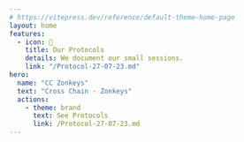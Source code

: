 ```yaml
---
# https://vitepress.dev/reference/default-theme-home-page
layout: home
features:
  - icon: 📜
    title: Our Protocols
    details: We document our small sessions.
    link: "/Protocol-27-07-23.md"
hero:
  name: "CC Zonkeys"
  text: "Cross Chain - Zonkeys"
  actions:
    - theme: brand
      text: See Protocols
      link: /Protocol-27-07-23.md
---
```

